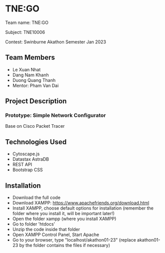 # TNE:GO

Team name: TNE:GO

Subject: TNE10006

Contest: Swinburne Akathon Semester Jan 2023

## Team Members
- Le Xuan Nhat
- Dang Nam Khanh
- Duong Quang Thanh
- Mentor: Pham Van Dai

## Project Description
### Prototype: Simple Network Configurator 
Base on Cisco Packet Tracer 

## Technologies Used
- Cytoscape.js
- Datastax AstraDB
- REST API
- Bootstrap CSS

## Installation

- Download the full code
- Download XAMPP: https://www.apachefriends.org/download.html
- Install XAMPP, choose default options for installation (remember the folder where you install it, will be important later!)
- Open the folder xampp (where you install XAMPP)
- Go to folder 'htdocs'
- Unzip the code inside that folder
- Open XAMPP Control Panel, Start Apache
- Go to your browser, type "localhost/akathon01-23" (replace akathon01-23 by the folder contains the files if necessary)


